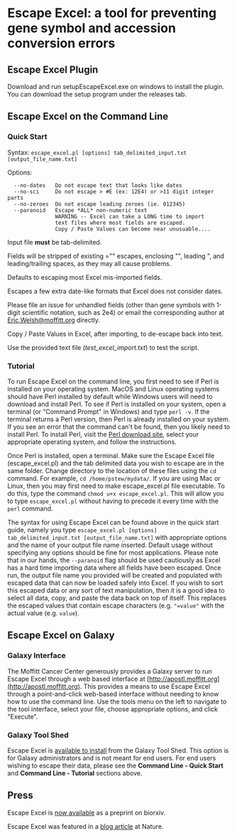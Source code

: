 # Escape Excel: a tool for preventing gene symbol and accession conversion errors

## Escape Excel Plugin
Download and run setupEscapeExcel.exe on windows to install the plugin. You can download the setup program under the releases tab.

## Escape Excel on the Command Line

### Quick Start

Syntax: `escape_excel.pl [options] tab_delimited_input.txt [output_file_name.txt]`

Options:

      --no-dates   Do not escape text that looks like dates
      --no-sci     Do not escape > #E (ex: 12E4) or >11 digit integer parts
      --no-zeroes  Do not escape leading zeroes (ie. 012345)
      --paranoid   Escape *ALL* non-numeric text
                   WARNING -- Excel can take a LONG time to import
                   text files where most fields are escaped.
                   Copy / Paste Values can become near unusuable....

Input file **must** be tab-delimited.

Fields will be stripped of existing ="" escapes, enclosing "", leading ", and leading/trailing spaces, as they may all cause problems.

Defaults to escaping most Excel mis-imported fields.

Escapes a few extra date-like formats that Excel does not consider dates.

Please file an issue for unhandled fields (other than gene symbols with 1-digit scientific notation, such as 2e4) or email the corresponding author at [Eric.Welsh@moffitt.org](mailto:Eric.Welsh@moffitt.org) directly.

Copy / Paste Values in Excel, after importing, to de-escape back into text.

Use the provided text file (_test_excel_import.txt_) to test the script.

### Tutorial
To run Escape Excel on the command line, you first need to see if Perl is installed on your operating system. MacOS and Linux operating systems should have Perl installed by default while Windows users will need to download and install Perl. To see if Perl is installed on your system, open a terminal (or "Command Prompt" in Windows) and type `perl -v`. If the terminal returns a Perl version, then Perl is already installed on your system. If you see an error that the command can't be found, then you likely need to install Perl. To install Perl, visit the [Perl download site](https://www.perl.org/get.html), select your appropriate operating system, and follow the instructions.

Once Perl is installed, open a terminal. Make sure the Escape Excel file (escape\_excel.pl) and the tab delimited data you wish to escape are in the same folder. Change directory to the location of these files using the `cd` command. For example, `cd /home/pstew/mydata/`. If you are using Mac or Linux, then you may first need to make escape\_excel.pl file executable. To do this, type the command `chmod u+x escape_excel.pl`. This will allow you to type `escape_excel.pl` without having to precede it every time with the `perl` command.

The syntax for using Escape Excel can be found above in the quick start guide, namely you type `escape_excel.pl [options] tab_delimited_input.txt [output_file_name.txt]` with appropriate options and the name of your output file name inserted. Default usage without specifying any options should be fine for most applications. Please note that in our hands, the `--paranoid` flag should be used cautiously as Excel has a hard time importing data where all fields have been escaped. Once run, the output file name you provided will be created and populated with escaped data that can now be loaded safely into Excel. If you wish to sort this escaped data or any sort of text manipulation, then it is a good idea to select all data, copy, and paste the data back on top of itself. This replaces the escaped values that contain escape characters (e.g. `"=value"` with the actual value (e.g. `value`).

## Escape Excel on Galaxy

### Galaxy Interface

The Moffitt Cancer Center generously provides a Galaxy server to run Escape Excel through a web based interface at [http://apostl.moffitt.org](http://apostl.moffitt.org). This provides a means to use Escape Excel through a point-and-click web-based interface without needing to know how to use the command line. Use the tools menu on the left to navigate to the tool interface, select your file, choose appropriate options, and click "Execute".

### Galaxy Tool Shed

Escape Excel is [available to install](https://toolshed.g2.bx.psu.edu/view/pstew/escape_excel/482c23a5abfe) from the Galaxy Tool Shed. This option is for Galaxy administrators and is not meant for end users. For end users wishing to escape their data, please see the **Command Line - Quick Start** and **Command Line - Tutorial** sections above.

## Press
Escape Excel is [now available](http://biorxiv.org/content/early/2017/01/27/103820) as a preprint on biorxiv.

Escape Excel was featured in a [blog article](http://blogs.nature.com/naturejobs/2017/02/27/escape-gene-name-mangling-with-escape-excel/) at Nature.

